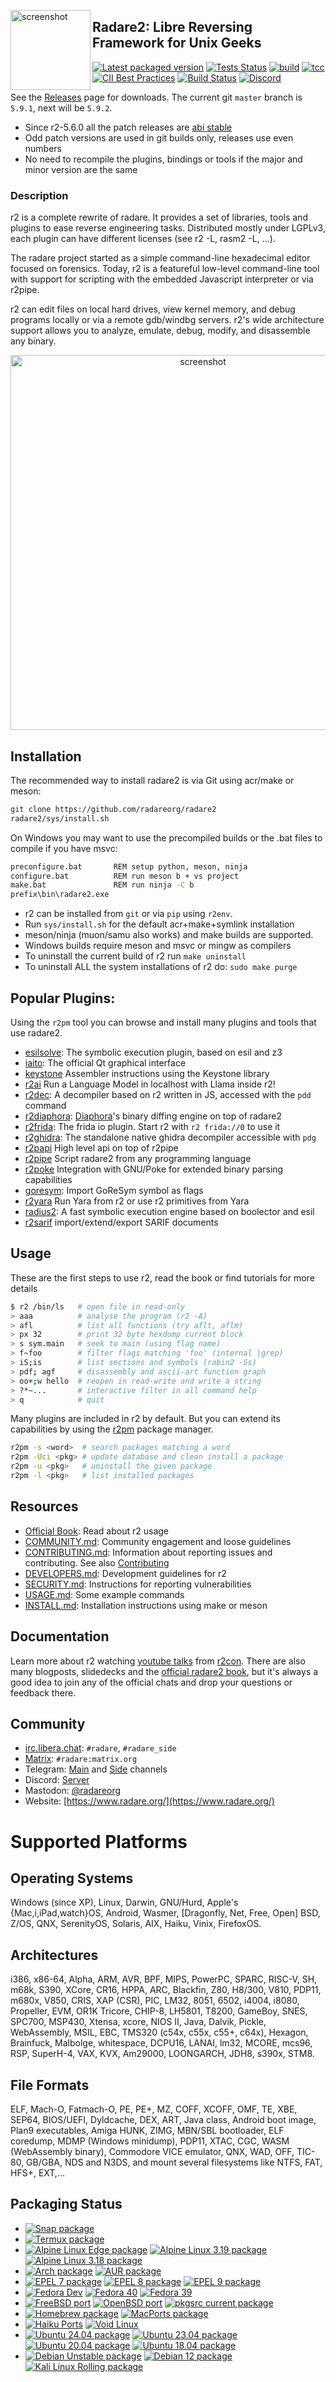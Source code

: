 <a href="https://radare.org/"><img border=0 src="doc/images/r2emoji.png" alt="screenshot" align="left" width="128px"></a>

## Radare2: Libre Reversing Framework for Unix Geeks

[![Latest packaged version](https://repology.org/badge/latest-versions/radare2.svg)](https://repology.org/project/radare2/versions) [![Tests Status](https://github.com/radareorg/radare2/actions/workflows/ci.yml/badge.svg?branch=master)](https://github.com/radareorg/radare2/actions/workflows/ci.yml?query=branch%3Amaster) [![build](https://github.com/radareorg/radare2/actions/workflows/build.yml/badge.svg?branch=master)](https://github.com/radareorg/radare2/actions/workflows/build.yml?query=branch%3Amaster) [![tcc](https://github.com/radareorg/radare2/actions/workflows/tcc.yml/badge.svg?branch=master)](https://github.com/radareorg/radare2/actions/workflows/tcc.yml)
[![CII Best Practices](https://bestpractices.coreinfrastructure.org/projects/741/badge)](https://bestpractices.coreinfrastructure.org/projects/741) [![Build Status](https://scan.coverity.com/projects/416/badge.svg)](https://scan.coverity.com/projects/416) [![Discord](https://badgen.net/discord/members/YBey7CR9jf)](https://discord.gg/YBey7CR9jf)

See the [Releases](https://github.com/radareorg/radare2/releases) page for
downloads. The current git `master` branch is `5.9.1`, next will be `5.9.2`.

* Since r2-5.6.0 all the patch releases are [abi stable](doc/abi.md)
* Odd patch versions are used in git builds only, releases use even numbers
* No need to recompile the plugins, bindings or tools if the major and minor version are the same

### Description

r2 is a complete rewrite of radare. It provides a set of libraries, tools and
plugins to ease reverse engineering tasks. Distributed mostly under LGPLv3,
each plugin can have different licenses (see r2 -L, rasm2 -L, ...).

The radare project started as a simple command-line hexadecimal editor focused
on forensics. Today, r2 is a featureful low-level command-line tool with
support for scripting with the embedded Javascript interpreter or via r2pipe.

r2 can edit files on local hard drives, view kernel memory, and debug programs
locally or via a remote gdb/windbg servers. r2's wide architecture support allows
you to analyze, emulate, debug, modify, and disassemble any binary.

<p align="center">
<a href="https://www.radare.org/"><img src="doc/images/shot.png" alt="screenshot" align="center" border=0 width="600px"></a>
</p>

## Installation

The recommended way to install radare2 is via Git using acr/make or meson:

```sh
git clone https://github.com/radareorg/radare2
radare2/sys/install.sh
```

On Windows you may want to use the precompiled builds or the .bat files to compile if you have msvc:

```bat
preconfigure.bat       REM setup python, meson, ninja
configure.bat          REM run meson b + vs project
make.bat               REM run ninja -C b
prefix\bin\radare2.exe
```

* r2 can be installed from `git` or via `pip` using `r2env`.
* Run `sys/install.sh` for the default acr+make+symlink installation
* meson/ninja (muon/samu also works) and make builds are supported.
* Windows builds require meson and msvc or mingw as compilers
* To uninstall the current build of r2 run `make uninstall`
* To uninstall ALL the system installations of r2 do: `sudo make purge`

## Popular Plugins:

Using the `r2pm` tool you can browse and install many plugins and tools that use radare2.

* [esilsolve](https://github.com/radareorg/esilsolve): The symbolic execution plugin, based on esil and z3
* [iaito](https://github.com/radareorg/iaito): The official Qt graphical interface
* [keystone](https://github.com/radareorg/radare2-extras/tree/master/keystone) Assembler instructions using the Keystone library
* [r2ai](https://github.com/radareorg/r2ai) Run a Language Model in localhost with Llama inside r2!
* [r2dec](https://github.com/wargio/r2dec-js): A decompiler based on r2 written in JS, accessed with the `pdd` command
* [r2diaphora](https://github.com/FernandoDoming/r2diaphora): [Diaphora](https://github.com/joxeankoret/diaphora)'s binary diffing engine on top of radare2
* [r2frida](https://github.com/nowsecure/r2frida): The frida io plugin. Start r2 with `r2 frida://0` to use it
* [r2ghidra](https://github.com/radareorg/r2ghidra): The standalone native ghidra decompiler accessible with `pdg`
* [r2papi](https://github.com/radareorg/radare2-r2papi) High level api on top of r2pipe
* [r2pipe](https://github.com/radareorg/radare2-r2pipe) Script radare2 from any programming language
* [r2poke](https://github.com/radareorg/radare2-extras/tree/master/r2poke) Integration with GNU/Poke for extended binary parsing capabilities
* [goresym](https://github.com/hanemile/radare2-GoReSym): Import GoReSym symbol as flags
* [r2yara](https://github.com/radareorg/r2yara) Run Yara from r2 or use r2 primitives from Yara
* [radius2](https://github.com/nowsecure/radius2): A fast symbolic execution engine based on boolector and esil
* [r2sarif](https://github.com/radareorg/r2sarif) import/extend/export SARIF documents

## Usage

These are the first steps to use r2, read the book or find tutorials for more details

```sh
$ r2 /bin/ls   # open file in read-only
> aaa          # analyse the program (r2 -A)
> afl          # list all functions (try aflt, aflm)
> px 32        # print 32 byte hexdump current block
> s sym.main   # seek to main (using flag name)
> f~foo        # filter flags matching 'foo' (internal |grep)
> iS;is        # list sections and symbols (rabin2 -Ss)
> pdf; agf     # disassembly and ascii-art function graph
> oo+;w hello  # reopen in read-write and write a string
> ?*~...       # interactive filter in all command help
> q            # quit
```

Many plugins are included in r2 by default. But you can extend its capabilities
by using the [r2pm](https://github.com/radareorg/radare2-pm) package manager.

```sh
r2pm -s <word>  # search packages matching a word
r2pm -Uci <pkg> # update database and clean install a package
r2pm -u <pkg>   # uninstall the given package
r2pm -l <pkg>   # list installed packages
```

## Resources

* [Official Book](https://book.rada.re): Read about r2 usage
* [COMMUNITY.md](COMMUNITY.md): Community engagement and loose guidelines
* [CONTRIBUTING.md](CONTRIBUTING.md): Information about reporting issues and
  contributing. See also [Contributing](#contributing)
* [DEVELOPERS.md](DEVELOPERS.md): Development guidelines for r2
* [SECURITY.md](SECURITY.md): Instructions for reporting vulnerabilities
* [USAGE.md](USAGE.md): Some example commands
* [INSTALL.md](INSTALL.md): Installation instructions using make or meson

## Documentation

Learn more about r2 watching [youtube talks](https://www.youtube.com/c/r2con) from [r2con](https://rada.re/con). There are also many blogposts, slidedecks and the [official radare2 book](https://book.rada.re), but it's always a good idea to join any of the official chats and drop your questions or feedback there.

## Community

* [irc.libera.chat](https://libera.chat): `#radare`, `#radare_side`
* [Matrix](https://matrix.to/#/#radare:matrix.org): `#radare:matrix.org`
* Telegram: [Main](https://t.me/radare) and [Side](https://t.me/radare_side) channels
* Discord: [Server](https://discord.gg/YBey7CR9jf)
* Mastodon: [@radareorg](https://infosec.exchange/@radareorg)
* Website: [https://www.radare.org/](https://www.radare.org/)

# Supported Platforms

## Operating Systems

Windows (since XP), Linux, Darwin, GNU/Hurd, Apple's {Mac,i,iPad,watch}OS, Android, Wasmer,
[Dragonfly, Net, Free, Open] BSD, Z/OS, QNX, SerenityOS, Solaris, AIX, Haiku, Vinix, FirefoxOS.

## Architectures

i386, x86-64, Alpha, ARM, AVR, BPF, MIPS, PowerPC, SPARC, RISC-V, SH, m68k,
S390, XCore, CR16, HPPA, ARC, Blackfin, Z80, H8/300, V810, PDP11, m680x, V850,
CRIS, XAP (CSR), PIC, LM32, 8051, 6502, i4004, i8080, Propeller, EVM, OR1K
Tricore, CHIP-8, LH5801, T8200, GameBoy, SNES, SPC700, MSP430, Xtensa, xcore,
NIOS II, Java, Dalvik, Pickle, WebAssembly, MSIL, EBC, TMS320 (c54x, c55x,
c55+, c64x), Hexagon, Brainfuck, Malbolge, whitespace, DCPU16, LANAI, lm32,
MCORE, mcs96, RSP, SuperH-4, VAX, KVX, Am29000, LOONGARCH, JDH8, s390x, STM8.

## File Formats

ELF, Mach-O, Fatmach-O, PE, PE+, MZ, COFF, XCOFF, OMF, TE, XBE, SEP64, BIOS/UEFI, 
Dyldcache, DEX, ART, Java class, Android boot image, Plan9 executables, Amiga HUNK,
ZIMG, MBN/SBL bootloader, ELF coredump, MDMP (Windows minidump), PDP11, XTAC, CGC,
WASM (WebAssembly binary), Commodore VICE emulator, QNX, WAD, OFF, TIC-80,
GB/GBA, NDS and N3DS, and mount several filesystems like NTFS, FAT, HFS+, EXT,...

## Packaging Status

* [![Snap package](https://snapcraft.io/radare2/badge.svg)](https://snapcraft.io/radare2)
* [![Termux package](https://repology.org/badge/version-for-repo/termux/radare2.svg)](https://repology.org/project/radare2/versions)
* [![Alpine Linux Edge package](https://repology.org/badge/version-for-repo/alpine_edge/radare2.svg)](https://repology.org/project/radare2/versions) [![Alpine Linux 3.19 package](https://repology.org/badge/version-for-repo/alpine_3_13/radare2.svg)](https://repology.org/project/radare2/versions) [![Alpine Linux 3.18 package](https://repology.org/badge/version-for-repo/alpine_3_12/radare2.svg)](https://repology.org/project/radare2/versions)
* [![Arch package](https://repology.org/badge/version-for-repo/arch/radare2.svg)](https://repology.org/project/radare2/versions) [![AUR package](https://repology.org/badge/version-for-repo/aur/radare2.svg)](https://repology.org/project/radare2/versions)
* [![EPEL 7 package](https://repology.org/badge/version-for-repo/epel_7/radare2.svg)](https://repology.org/project/radare2/versions) [![EPEL 8 package](https://repology.org/badge/version-for-repo/epel_8/radare2.svg)](https://repology.org/project/radare2/versions) [![EPEL 9 package](https://repology.org/badge/version-for-repo/epel_9/radare2.svg)](https://repology.org/project/radare2/versions)
* [![Fedora Dev](https://repology.org/badge/version-for-repo/fedora_rawhide/radare2.svg)](https://repology.org/project/radare2/versions) [![Fedora 40](https://repology.org/badge/version-for-repo/fedora_40/radare2.svg)](https://repology.org/project/radare2/versions) [![Fedora 39](https://repology.org/badge/version-for-repo/fedora_39/radare2.svg)](https://repology.org/project/radare2/versions)
* [![FreeBSD port](https://repology.org/badge/version-for-repo/freebsd/radare2.svg)](https://repology.org/project/radare2/versions) [![OpenBSD port](https://repology.org/badge/version-for-repo/openbsd/radare2.svg)](https://repology.org/project/radare2/versions) [![pkgsrc current package](https://repology.org/badge/version-for-repo/pkgsrc_current/radare2.svg)](https://repology.org/project/radare2/versions)
* [![Homebrew package](https://repology.org/badge/version-for-repo/homebrew/radare2.svg)](https://repology.org/project/radare2/versions) [![MacPorts package](https://repology.org/badge/version-for-repo/macports/radare2.svg)](https://repology.org/project/radare2/versions)
* [![Haiku Ports](https://repology.org/badge/version-for-repo/haikuports_master/radare2.svg)](https://repology.org/project/radare2/versions) [![Void Linux](https://repology.org/badge/version-for-repo/void_x86_64/radare2.svg)](https://repology.org/project/radare2/versions)
* [![Ubuntu 24.04 package](https://repology.org/badge/version-for-repo/ubuntu_24_04/radare2.svg)](https://repology.org/project/radare2/versions) [![Ubuntu 23.04 package](https://repology.org/badge/version-for-repo/ubuntu_23_04/radare2.svg)](https://repology.org/project/radare2/versions) [![Ubuntu 20.04 package](https://repology.org/badge/version-for-repo/ubuntu_20_04/radare2.svg)](https://repology.org/project/radare2/versions) [![Ubuntu 18.04 package](https://repology.org/badge/version-for-repo/ubuntu_18_04/radare2.svg)](https://repology.org/project/radare2/versions)
* [![Debian Unstable package](https://repology.org/badge/version-for-repo/debian_unstable/radare2.svg)](https://repology.org/project/radare2/versions) [![Debian 12 package](https://repology.org/badge/version-for-repo/debian_12/radare2.svg)](https://repology.org/project/radare2/versions) 
[![Kali Linux Rolling package](https://repology.org/badge/version-for-repo/kali_rolling/radare2.svg)](https://repology.org/project/radare2/versions)
